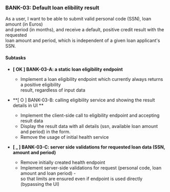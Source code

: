 ### BANK-03: Default loan elibility result

As a user, I want to be able to submit valid personal code (SSN), loan amount (in Euros)  
and period (in months), and receive a default, positive credit result with the requested  
loan amount and period, which is independent of a given loan applicant's SSN.

#### Subtasks

* **\[ OK ] BANK-03-A: a static loan eligibility endpoint**
  * Implement a loan eligibility endpoint which currently always returns a positive eligibility  
    result, regardless of input data

* **\[ O ] BANK-03-B: calling eligibility service and showing the result details in UI **
  * Implement the client-side call to eligibility endpoint and accepting result data
  * Display the result data with all details (ssn, available loan amount and period) in the form.
  * Remove the usage of initial health service 


* **\[ _ ] BANK-03-C: server side validations for requested loan data (SSN, amount and period)**
  * Remove initially created health endpoint
  * Implement server-side validations for request (personal code, loan amount and loan period) -  
    so that limits are ensured even if endpoint is used directly (bypassing the UI)

